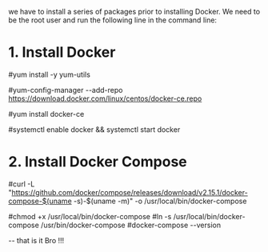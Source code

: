 
we have to install a series of packages prior to installing Docker. We need to be the root user and run the following line in the command line:

# 1. Install Docker 

#yum install -y yum-utils

#yum-config-manager  --add-repo https://download.docker.com/linux/centos/docker-ce.repo

#yum install docker-ce

#systemctl enable docker && systemctl start docker

# 2. Install Docker Compose

#curl -L "https://github.com/docker/compose/releases/download/v2.15.1/docker-compose-$(uname -s)-$(uname -m)" -o /usr/local/bin/docker-compose

#chmod +x /usr/local/bin/docker-compose
#ln -s /usr/local/bin/docker-compose /usr/bin/docker-compose
#docker-compose --version


-- that is it Bro !!!
